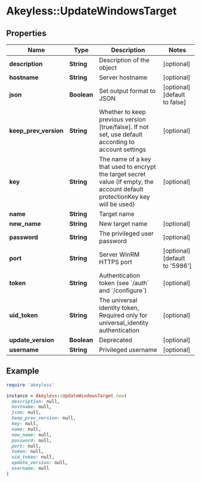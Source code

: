 # Akeyless::UpdateWindowsTarget

## Properties

| Name | Type | Description | Notes |
| ---- | ---- | ----------- | ----- |
| **description** | **String** | Description of the object | [optional] |
| **hostname** | **String** | Server hostname | [optional] |
| **json** | **Boolean** | Set output format to JSON | [optional][default to false] |
| **keep_prev_version** | **String** | Whether to keep previous version [true/false]. If not set, use default according to account settings | [optional] |
| **key** | **String** | The name of a key that used to encrypt the target secret value (if empty, the account default protectionKey key will be used) | [optional] |
| **name** | **String** | Target name |  |
| **new_name** | **String** | New target name | [optional] |
| **password** | **String** | The privileged user password | [optional] |
| **port** | **String** | Server WinRM HTTPS port | [optional][default to &#39;5986&#39;] |
| **token** | **String** | Authentication token (see &#x60;/auth&#x60; and &#x60;/configure&#x60;) | [optional] |
| **uid_token** | **String** | The universal identity token, Required only for universal_identity authentication | [optional] |
| **update_version** | **Boolean** | Deprecated | [optional] |
| **username** | **String** | Privileged username | [optional] |

## Example

```ruby
require 'akeyless'

instance = Akeyless::UpdateWindowsTarget.new(
  description: null,
  hostname: null,
  json: null,
  keep_prev_version: null,
  key: null,
  name: null,
  new_name: null,
  password: null,
  port: null,
  token: null,
  uid_token: null,
  update_version: null,
  username: null
)
```

